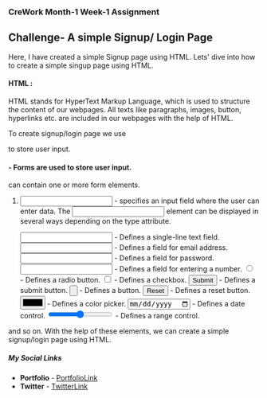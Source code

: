 ### CreWork Month-1 Week-1 Assignment

## Challenge- A simple Signup/ Login Page

Here, I have created a simple Signup page using HTML. 
Lets' dive into how to create a simple singup page using HTML.


#### HTML : 
HTML stands for HyperText Markup Language, which is used to structure the content of our webpages. All texts like paragraphs, images, button, hyperlinks etc. are included in our webpages with the help of HTML.

To create signup/login page we use <form> to store user input.

#### <form> - Forms are used to store user input.
<form> can contain one or more form elements.

1. <input> - specifies an input field where the user can enter data.
   The <input> element can be displayed in several ways depending on the type attribute.

   <input type="text">     - Defines a single-line text field.    
   <input type="email">    - Defines a field for email address.
   <input type="password"> - Defines a field for password.
   <input type="number">   - Defines a field for entering a number.
   <input type="radio">    - Defines a radio button.
   <input type="checkbox"> - Defines a checkbox.
   <input type="submit">   - Defines a submit button.
   <input type="button">   - Defines a button.
   <input type="reset">   - Defines a reset button.
   <input type="color">    - Defines a color picker.
   <input type="date">     - Defines a date control.
   <input type="range">    - Defines a range control.
   

and so on.
With the help of these elements, we can create a simple signup/login page using HTML.

##### **My Social Links**

- **Portfolio**  - [PortfolioLink](https://sabiya.netlify.app/)
- **Twitter** - [TwitterLink](https://twitter.com/nerd_fswd)

